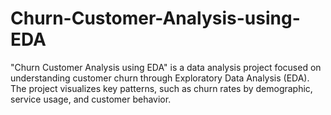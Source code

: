 # Churn-Customer-Analysis-using-EDA
"Churn Customer Analysis using EDA" is a data analysis project focused on understanding customer churn through Exploratory Data Analysis (EDA). The project visualizes key patterns, such as churn rates by demographic, service usage, and customer behavior. 
